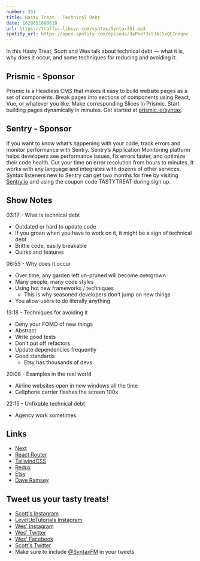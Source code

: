 ```yaml
---
number: 351
title: Hasty Treat - Technical Debt
date: 1620651600610
url: https://traffic.libsyn.com/syntax/Syntax351.mp3
spotify_url: https://open.spotify.com/episode/3aPho73s5JAl5xQC7ndqnc
---
```


In this Hasty Treat, Scott and Wes talk about technical debt — what it is, why does it occur, and some techniques for reducing and avoiding it. 

## Prismic - Sponsor
Prismic is a Headless CMS that makes it easy to build website pages as a set of components. Break pages into sections of components using React, Vue, or whatever you like. Make corresponding Slices in Prismic. Start building pages dynamically in minutes. Get started at [prismic.io/syntax](https://prismic.io/syntax).

## Sentry - Sponsor
If you want to know what’s happening with your code, track errors and monitor performance with Sentry. Sentry’s Application Monitoring platform helps developers see performance issues, fix errors faster, and optimize their code health. Cut your time on error resolution from hours to minutes. It works with any language and integrates with dozens of other services. Syntax listeners new to Sentry can get two months for  free by visiting [Sentry.io](https://sentry.io) and using the coupon code TASTYTREAT during sign up.

## Show Notes
03:17 - What is technical debt
* Outdated or hard to update code
* If you groan when you have to work on it, it might be a sign of technical debt
* Brittle code, easily breakable
* Quirks and features

06:55 - Why does it occur
* Over time, any garden left un-pruned will become overgrown
* Many people, many code styles
* Using hot new frameworks / techniques
  * This is why seasoned developers don't jump on new things
* You allow users to do literally anything

13:18 - Techniques for avoiding it
* Deny your FOMO of new things
* Abstract
* Write good tests
* Don't put off refactors
* Update dependencies frequently
* Good standards
  * Etsy has thousands of devs

20:08 - Examples in the real world
* Airline websites open in new windows all the time
* Cellphone carrier flashes the screen 100x

22:15 - Unfixable technical debt
* Agency work sometimes

## Links
* [Next](https://nextjs.org/)
* [React Router](https://reactrouter.com/)
* [TailwindCSS](https://tailwindcss.com/)
* [Redux](https://redux.js.org/)
* [Etsy](https://www.etsy.com/)
* [Dave Ramsey](https://www.ramseysolutions.com/)

## Tweet us your tasty treats!
* [Scott's Instagram](https://www.instagram.com/stolinski/)
* [LevelUpTutorials Instagram](https://www.instagram.com/LevelUpTutorials/)
* [Wes' Instagram](https://www.instagram.com/wesbos/)
* [Wes' Twitter](https://twitter.com/wesbos)
* [Wes' Facebook](https://www.facebook.com/wesbos.developer)
* [Scott's Twitter](https://twitter.com/stolinski)
* Make sure to include [@SyntaxFM](https://twitter.com/SyntaxFM) in your tweets